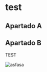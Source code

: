 # test

## Apartado A




<html>
  <head>
  </head>
</html>





## Apartado B

TEST


![asfasa](https://static.vecteezy.com/system/resources/previews/002/947/531/non_2x/cute-and-beautiful-anime-girls-with-cat-vector.jpg)





